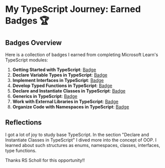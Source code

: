 # My TypeScript Journey: Earned Badges 🏆

## Badges Overview

Here is a collection of badges I earned from completing Microsoft Learn's TypeScript modules:

1. **Getting Started with TypeScript**: [Badge](https://learn.microsoft.com/api/achievements/share/en-us/02584327/8RC2SN6W?sharingId=40B0FF43D7B04FEB)
2. **Declare Variable Types in TypeScript**: [Badge](https://learn.microsoft.com/api/achievements/share/en-us/02584327/K5M9F2KB?sharingId=40B0FF43D7B04FEB)
3. **Implement Interfaces in TypeScript**: [Badge](https://learn.microsoft.com/api/achievements/share/en-us/02584327/3XGQSK7H?sharingId=40B0FF43D7B04FEB)
4. **Develop Typed Functions in TypeScript**: [Badge](https://learn.microsoft.com/api/achievements/share/en-us/02584327/X2HJLFDY?sharingId=40B0FF43D7B04FEB)
5. **Declare and Instantiate Classes in TypeScript**: [Badge](https://learn.microsoft.com/api/achievements/share/en-us/02584327/4SVW7QGK?sharingId=40B0FF43D7B04FEB)
6. **Generics in TypeScript**: [Badge](https://learn.microsoft.com/api/achievements/share/en-us/02584327/X2HGBEZY?sharingId=40B0FF43D7B04FEB)
7. **Work with External Libraries in TypeScript**: [Badge](https://learn.microsoft.com/api/achievements/share/en-us/02584327/ZPX3FQK2?sharingId=40B0FF43D7B04FEB)
8. **Organize Code with Namespaces in TypeScript**: [Badge](https://learn.microsoft.com/api/achievements/share/en-us/02584327/UFLBCZU3?sharingId=40B0FF43D7B04FEB)

## Reflections

I got a lot of joy to study base TypeScript.
In the section "Declare and Instantiate Classes in TypeScript" I dived more into the concept of OOP.
I learned about such structures as enums, namespaces, classes, interfaces, type functions.

Thanks RS Scholl for this opportunity!!

